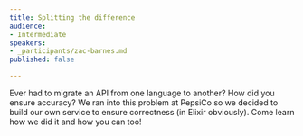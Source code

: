 ```yaml
---
title: Splitting the difference
audience:
- Intermediate
speakers:
- _participants/zac-barnes.md
published: false

---
```

Ever had to migrate an API from one language to another? How did you ensure accuracy? We ran into this problem at PepsiCo so we decided to build our own service to ensure correctness (in Elixir obviously). Come learn how we did it and how you can too!